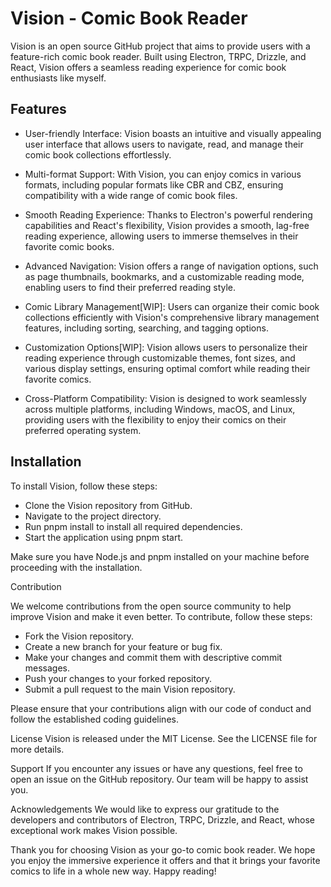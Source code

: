 # Vision - Comic Book Reader

Vision is an open source GitHub project that aims to provide users with a feature-rich comic book reader. Built using Electron, TRPC, Drizzle, and React, Vision offers a seamless reading experience for comic book enthusiasts like myself.

## Features

- User-friendly Interface: Vision boasts an intuitive and visually appealing user interface that allows users to navigate, read, and manage their comic book collections effortlessly.

- Multi-format Support: With Vision, you can enjoy comics in various formats, including popular formats like CBR and CBZ, ensuring compatibility with a wide range of comic book files.

- Smooth Reading Experience: Thanks to Electron's powerful rendering capabilities and React's flexibility, Vision provides a smooth, lag-free reading experience, allowing users to immerse themselves in their favorite comic books.

- Advanced Navigation: Vision offers a range of navigation options, such as page thumbnails, bookmarks, and a customizable reading mode, enabling users to find their preferred reading style.

- Comic Library Management[WIP]: Users can organize their comic book collections efficiently with Vision's comprehensive library management features, including sorting, searching, and tagging options.

- Customization Options[WIP]: Vision allows users to personalize their reading experience through customizable themes, font sizes, and various display settings, ensuring optimal comfort while reading their favorite comics.

- Cross-Platform Compatibility: Vision is designed to work seamlessly across multiple platforms, including Windows, macOS, and Linux, providing users with the flexibility to enjoy their comics on their preferred operating system.

## Installation

To install Vision, follow these steps:

- Clone the Vision repository from GitHub.
- Navigate to the project directory.
- Run pnpm install to install all required dependencies.
- Start the application using pnpm start.

Make sure you have Node.js and pnpm installed on your machine before proceeding with the installation.

Contribution

We welcome contributions from the open source community to help improve Vision and make it even better. To contribute, follow these steps:

- Fork the Vision repository.
- Create a new branch for your feature or bug fix.
- Make your changes and commit them with descriptive commit messages.
- Push your changes to your forked repository.
- Submit a pull request to the main Vision repository.

Please ensure that your contributions align with our code of conduct and follow the established coding guidelines.

License
Vision is released under the MIT License. See the LICENSE file for more details.

Support
If you encounter any issues or have any questions, feel free to open an issue on the GitHub repository. Our team will be happy to assist you.

Acknowledgements
We would like to express our gratitude to the developers and contributors of Electron, TRPC, Drizzle, and React, whose exceptional work makes Vision possible.

Thank you for choosing Vision as your go-to comic book reader. We hope you enjoy the immersive experience it offers and that it brings your favorite comics to life in a whole new way. Happy reading!

